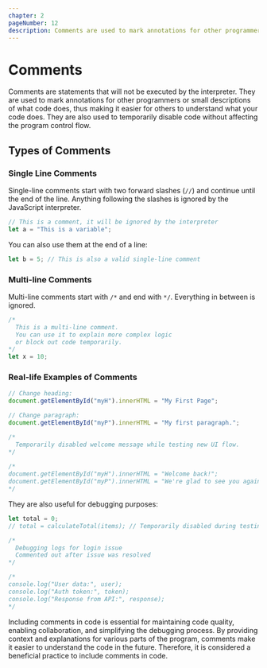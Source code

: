 ```yaml
---
chapter: 2
pageNumber: 12
description: Comments are used to mark annotations for other programmers or small descriptions about the code that helps others to understand it. These statement are not executed by the interpreter.
---
```


# Comments

Comments are statements that will not be executed by the interpreter. They are used to mark annotations for other programmers or small descriptions of what code does, thus making it easier for others to understand what your code does. They are also used to temporarily disable code without affecting the program control flow.

## Types of Comments

### Single Line Comments

Single-line comments start with two forward slashes (`//`) and continue until the end of the line. Anything following the slashes is ignored by the JavaScript interpreter.

```javascript
// This is a comment, it will be ignored by the interpreter
let a = "This is a variable";
```

You can also use them at the end of a line:

```javascript
let b = 5; // This is also a valid single-line comment
```

### Multi-line Comments
Multi-line comments start with `/*` and end with `*/`. Everything in between is ignored.

```javascript
/*
  This is a multi-line comment.
  You can use it to explain more complex logic
  or block out code temporarily.
*/
let x = 10;
```

### Real-life Examples of Comments
```javascript
// Change heading:
document.getElementById("myH").innerHTML = "My First Page";

// Change paragraph:
document.getElementById("myP").innerHTML = "My first paragraph.";
```

```javascript
/*
  Temporarily disabled welcome message while testing new UI flow.
*/
 
/*
document.getElementById("myH").innerHTML = "Welcome back!";
document.getElementById("myP").innerHTML = "We're glad to see you again.";
*/
```

They are also useful for debugging purposes:

```javascript
let total = 0;
// total = calculateTotal(items); // Temporarily disabled during testing
```

```javascript
/*
  Debugging logs for login issue
  Commented out after issue was resolved
*/

/*
console.log("User data:", user);
console.log("Auth token:", token);
console.log("Response from API:", response);
*/
```

Including comments in code is essential for maintaining code quality, enabling collaboration, and simplifying the debugging process. By providing context and explanations for various parts of the program, comments make it easier to understand the code in the future. Therefore, it is considered a beneficial practice to include comments in code.